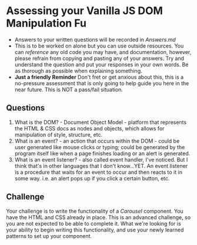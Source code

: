 # Assessing your Vanilla JS DOM Manipulation Fu
* Answers to your written questions will be recorded in *Answers.md* 
* This is to be worked on alone but you can use outside resources. You can *reference* any old code you may have, and documentation, however, please refrain from copying and pasting any of your answers. Try and understand the question and put your responses in your own words. Be as thorough as possible when explaining something. 
* **Just a friendly Reminder** Don't fret or get anxious about this, this is a no-pressure assessment that is only going to help guide you here in the near future. This is NOT a pass/fail situation. 

## Questions
1. What is the DOM? - Document Object Model - platform that represents the HTML & CSS docs as nodes and objects, which allows for manipulation of style, structure, etc.
2. What is an event? - an action that occurs within the DOM - could be user generated like mouse clicks or typing; could be generated by the program itself like when a page finishes loading or an alert is generated.
2. What is an event listener? - also called event handler, I've noticed. But I think that's in other languages that I don't know...YET. An event listener is a procedure that waits for an event to occur and then reacts to it in some way. i.e. an alert pops up if you click a certain button, etc.

## Challenge
Your challenge is to write the functionality of a *Carousel* component. You have the HTML and CSS already in place. This is an advanced challenge, so you are not expected to be able to complete it. What we're looking for is your ability to begin writing this functionality, and use your newly learned patterns to set up your component.
